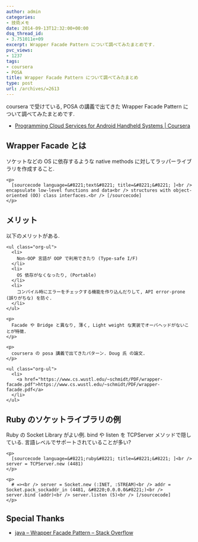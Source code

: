 ```yaml
---
author: admin
categories:
- 技術メモ
date: 2014-09-13T12:32:00+00:00
dsq_thread_id:
- 3.751011e+09
excerpt: Wrapper Facade Pattern について調べてみたまとめです.
pvc_views:
- 1237
tags:
- coursera
- POSA
title: Wrapper Facade Pattern について調べてみたまとめ
type: post
url: /archives/=2613
---
```


coursera で受けている, POSA の講義で出てきた Wrapper Facade Pattern について調べてみたまとめです. 

<ul class="org-ul">
  <li>
    <a href="https://www.coursera.org/course/mobilecloud">Programming Cloud Services for Android Handheld Systems | Coursera</a>
  </li>
</ul>

<div id="outline-container-sec-1" class="outline-2">
  <h2 id="sec-1">
    Wrapper Facade とは
  </h2>
  
  <div class="outline-text-2" id="text-1">
    <p>
      ソケットなどの OS に依存するような native methods に対してラッパーライブラリを作成すること.
    </p>
    
    <p>
      [sourcecode language=&#8221;text&#8221; title=&#8221;&#8221; ]<br /> encapsulate low-level functions and data<br /> structures with object-oriented (OO) class interfaces.<br /> [/sourcecode]
    </p>
  </div>
</div>

<div id="outline-container-sec-2" class="outline-2">
  <h2 id="sec-2">
    メリット
  </h2>
  
  <div class="outline-text-2" id="text-2">
    <p>
      以下のメリットがある.
    </p>
    
    <ul class="org-ul">
      <li>
        Non-OOP 言語が OOP で利用できたり (Type-safe I/F)
      </li>
      <li>
        OS 依存がなくなったり, (Portable)
      </li>
      <li>
        コンパイル時にエラーをチェックする機能を作り込んだりして, API error-prone (誤りがちな) を防ぐ.
      </li>
    </ul>
    
    <p>
      Facade や Bridge と異なり, 薄く, Light weight な実装でオーバヘッドがないことが特徴.
    </p>
    
    <p>
      coursera の posa 講義で出てきたパターン. Doug 氏 の論文.
    </p>
    
    <ul class="org-ul">
      <li>
        <a href="https://www.cs.wustl.edu/~schmidt/PDF/wrapper-facade.pdf">https://www.cs.wustl.edu/~schmidt/PDF/wrapper-facade.pdf</a>
      </li>
    </ul>
  </div>
</div>

<div id="outline-container-sec-3" class="outline-2">
  <h2 id="sec-3">
    Ruby のソケットライブラリの例
  </h2>
  
  <div class="outline-text-2" id="text-3">
    <p>
      Ruby の Socket Library がよい例. bind や listen を TCPServer メソッドで隠している. 言語レベルでサポートされていることが多い?
    </p>
    
    <p>
      [sourcecode language=&#8221;ruby&#8221; title=&#8221;&#8221; ]<br /> server = TCPServer.new (4481)
    </p>
    
    <p>
      # =><br /> server = Socket.new (:INET, :STREAM)<br /> addr = Socket.pack_sockaddr_in (4481, &#8220;0.0.0.0&#8221;)<br /> server.bind (addr)<br /> server.listen (5)<br /> [/sourcecode]
    </p>
  </div>
</div>

<div id="outline-container-sec-4" class="outline-2">
  <h2 id="sec-4">
    Special Thanks
  </h2>
  
  <div class="outline-text-2" id="text-4">
    <ul class="org-ul">
      <li>
        <a href="https://stackoverflow.com/questions/15000095/wrapper-facade-pattern">java &#8211; Wrapper Facade Pattern &#8211; Stack Overflow</a>
      </li>
    </ul>
  </div>
</div>
